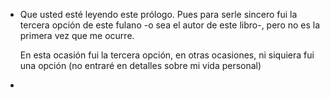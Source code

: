 - Que usted esté leyendo este prólogo. Pues para serle sincero fui la tercera opción de este fulano -o sea el autor de este libro-, pero no es la primera vez que me ocurre.
  
  En esta ocasión fui la tercera opción, en otras ocasiones, ni siquiera fui una opción  (no entraré en detalles sobre mi vida personal)
-